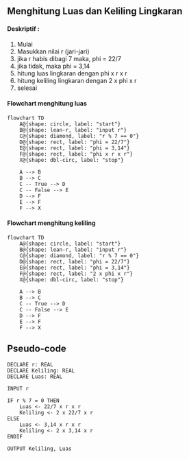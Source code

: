 ## Menghitung Luas dan Keliling Lingkaran

#### Deskriptif :

1. Mulai
2. Masukkan nilai r (jari-jari)
3. jika r habis dibagi 7 maka, phi = 22/7
4. jika tidak, maka phi = 3,14
5. hitung luas lingkaran dengan phi x r  x r
5. hitung keliling lingkaran dengan 2 x phi x r
6. selesai

#### Flowchart menghitung luas

```mermaid
flowchart TD
    A@{shape: circle, label: "start"}
    B@{shape: lean-r, label: "input r"}
    C@{shape: diamond, label: "r % 7 == 0"}
    D@{shape: rect, label: "phi = 22/7"}
    E@{shape: rect, label: "phi = 3,14"}
    F@{shape: rect, label: "phi x r x r"}
    X@{shape: dbl-circ, label: "stop"}

    A --> B
    B --> C
    C -- True --> D
    C -- False --> E
    D --> F
    E --> F
    F --> X

```

#### Flowchart menghitung keliling

```mermaid
flowchart TD
    A@{shape: circle, label: "start"}
    B@{shape: lean-r, label: "input r"}
    C@{shape: diamond, label: "r % 7 == 0"}
    D@{shape: rect, label: "phi = 22/7"}
    E@{shape: rect, label: "phi = 3,14"}
    F@{shape: rect, label: "2 x phi x r"}
    X@{shape: dbl-circ, label: "stop"}

    A --> B
    B --> C
    C -- True --> D
    C -- False --> E
    D --> F
    E --> F
    F --> X

```

## Pseudo-code

```
DECLARE r: REAL
DECLARE Keliling: REAL
DECLARE Luas: REAL

INPUT r

IF r % 7 = 0 THEN
    Luas <- 22/7 x r x r  
    Keliling <- 2 x 22/7 x r    
ELSE
    Luas <- 3,14 x r x r  
    Keliling <- 2 x 3,14 x r
ENDIF

OUTPUT Keliling, Luas

```
